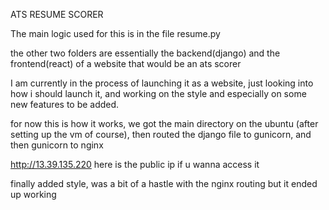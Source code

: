 ATS RESUME SCORER 

The main logic used for this is in the file resume.py 

the other two folders are essentially the backend(django) and the frontend(react) of a website that would be an ats scorer 

I am currently in the process of launching it as a website, just looking into how i should launch it, and working on the style and especially on some new features to be added. 

for now this is how it works, we got the main directory on the ubuntu (after setting up the vm of course), then routed the django file to gunicorn, and then gunicorn to nginx

http://13.39.135.220 here is the public ip if u wanna access it 

finally added style, was a bit of a hastle with the nginx routing but it ended up working
